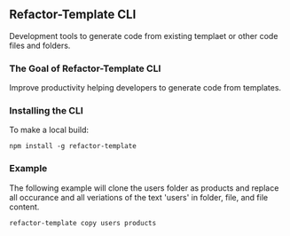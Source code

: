 ## Refactor-Template CLI

Development tools to generate code from existing templaet or other code files and folders.

### The Goal of Refactor-Template CLI

Improve productivity helping developers to generate code from templates.

### Installing the CLI

To make a local build:

```shell
npm install -g refactor-template
```

### Example

The following example will clone the users folder as products and replace all occurance and all veriations of the text 'users' in folder, file, and file content.

```shell
refactor-template copy users products
```
